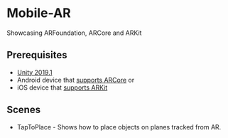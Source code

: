 # Mobile-AR
Showcasing ARFoundation, ARCore and ARKit

## Prerequisites ##
* [Unity 2019.1](https://unity.com/)
* Android device that [supports ARCore](https://developers.google.com/ar/discover/supported-devices) or
* iOS device that [supports ARKit](https://developer.apple.com/library/archive/documentation/DeviceInformation/Reference/iOSDeviceCompatibility/DeviceCompatibilityMatrix/DeviceCompatibilityMatrix.html)

## Scenes ##
* TapToPlace - Shows how to place objects on planes tracked from AR.